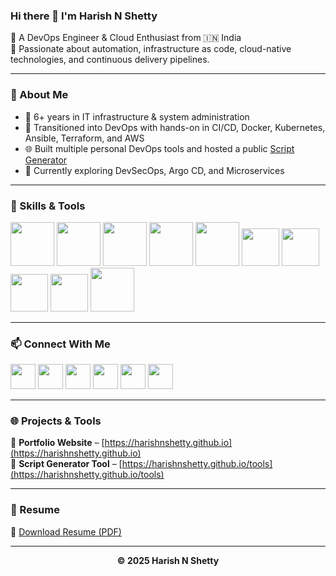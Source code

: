 ### Hi there 👋 I'm Harish N Shetty

🚀 A DevOps Engineer & Cloud Enthusiast from 🇮🇳 India  
🔧 Passionate about automation, infrastructure as code, cloud-native technologies, and continuous delivery pipelines.

---

### 🧠 About Me

- 🧰 6+ years in IT infrastructure & system administration  
- 🧪 Transitioned into DevOps with hands-on in CI/CD, Docker, Kubernetes, Ansible, Terraform, and AWS  
- 🌐 Built multiple personal DevOps tools and hosted a public [Script Generator](https://harishnshetty.github.io/tools/)  
- 🎯 Currently exploring DevSecOps, Argo CD, and Microservices

---

### 💼 Skills & Tools

<p float="left">
  <a href="https://aws.amazon.com/" target="_blank"><img src="https://raw.githubusercontent.com/itsksaurabh/itsksaurabh/master/assets/aws.gif" height="70"/></a>
  <a href="https://www.linux.org/" target="_blank"><img src="https://raw.githubusercontent.com/itsksaurabh/itsksaurabh/master/assets/linux.gif" height="70"/></a>
  <a href="https://www.jenkins.io/" target="_blank"><img src="https://raw.githubusercontent.com/itsksaurabh/itsksaurabh/master/assets/jenkins.gif" height="70"/></a>
  <a href="https://hub.docker.com/" target="_blank"><img src="https://raw.githubusercontent.com/itsksaurabh/itsksaurabh/master/assets/docker.gif" height="70"/></a>
  <a href="https://kubernetes.io/" target="_blank"><img src="https://raw.githubusercontent.com/itsksaurabh/itsksaurabh/master/assets/k8s.gif" height="70"/></a>
  <a href="https://www.ansible.com/" target="_blank"><img src="https://www.vectorlogo.zone/logos/ansible/ansible-icon.svg" height="60"/></a>
  <a href="https://www.terraform.io/" target="_blank"><img src="https://www.vectorlogo.zone/logos/terraformio/terraformio-icon.svg" height="60"/></a>
  <a href="https://grafana.com/" target="_blank"><img src="https://www.vectorlogo.zone/logos/grafana/grafana-icon.svg" height="60"/></a>
  <a href="https://prometheus.io/" target="_blank"><img src="https://www.vectorlogo.zone/logos/prometheusio/prometheusio-icon.svg" height="60"/></a>
  <a href="https://github.com/" target="_blank"><img src="https://raw.githubusercontent.com/itsksaurabh/itsksaurabh/master/assets/git.gif" height="70"/></a>
</p>

---

### 📫 Connect With Me

<p float="left">
  <a href="mailto:harishn662@example.com" target="_blank"><img src="https://img.icons8.com/ios-glyphs/90/gmail.png" height="40"/></a>
  <a href="https://github.com/harishnshetty" target="_blank"><img src="https://img.icons8.com/ios-filled/90/github.png" height="40"/></a>
  <a href="https://www.linkedin.com/in/harish-n-shetty/" target="_blank"><img src="https://img.icons8.com/ios-filled/90/linkedin.png" height="40"/></a>
  <a href="https://www.youtube.com/@HarishNShetty0107" target="_blank"><img src="https://img.icons8.com/ios-filled/90/youtube-play.png" height="40"/></a>
  <a href="https://x.com/devopswitharish?t=SWH2zb-b8Dh4AGEm6tpwGg&s=09" target="_blank"><img src="https://img.icons8.com/ios-filled/90/twitterx--v2.png" height="40"/></a>
  <a href="https://www.instagram.com/devopswithharish?igsh=YWc5ZzNmdzBzNjI4" target="_blank"><img src="https://img.icons8.com/ios-filled/90/instagram-new.png" height="40"/></a>
</p>

---

### 🌐 Projects & Tools

🔗 **Portfolio Website** – [https://harishnshetty.github.io](https://harishnshetty.github.io)  
🔧 **Script Generator Tool** – [https://harishnshetty.github.io/tools](https://harishnshetty.github.io/tools)

---

### 📄 Resume

📌 [Download Resume (PDF)](./resume.pdf)

---

<p align="center">
  <b>© 2025 Harish N Shetty</b>  
</p>
